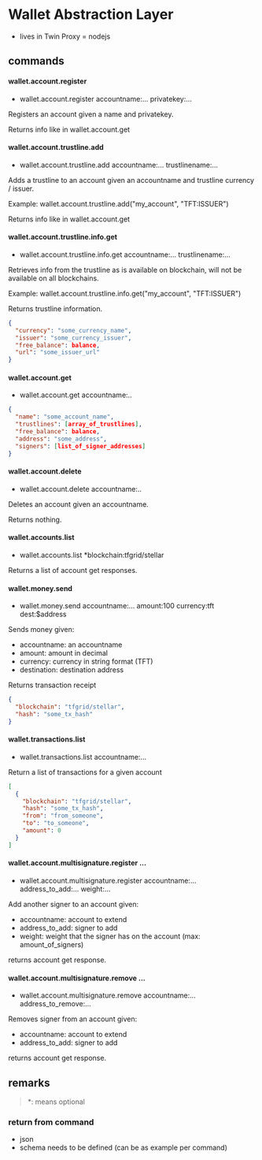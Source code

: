 # Wallet Abstraction Layer

- lives in Twin Proxy = nodejs

## commands

#### wallet.account.register

- wallet.account.register accountname:... privatekey:...

Registers an account given a name and privatekey.

Returns info like in wallet.account.get

#### wallet.account.trustline.add

- wallet.account.trustline.add accountname:... trustlinename:...

Adds a trustline to an account given an accountname and trustline currency / issuer.

Example: wallet.account.trustline.add("my_account", "TFT:ISSUER")

Returns info like in wallet.account.get

#### wallet.account.trustline.info.get

- wallet.account.trustline.info.get accountname:... trustlinename:...

Retrieves info from the trustline as is available on blockchain, will not be available on all blockchains.

Example: wallet.account.trustline.info.get("my_account", "TFT:ISSUER")

Returns trustline information.

```json
{
  "currency": "some_currency_name",
  "issuer": "some_currency_issuer",
  "free_balance": balance,
  "url": "some_issuer_url"
}
```

#### wallet.account.get

- wallet.account.get accountname:..

```json
{
  "name": "some_account_name",
  "trustlines": [array_of_trustlines],
  "free_balance": balance,
  "address": "some_address",
  "signers": [list_of_signer_addresses]
}
```

#### wallet.account.delete

- wallet.account.delete accountname:..

Deletes an account given an accountname.

Returns nothing.

#### wallet.accounts.list

- wallet.accounts.list \*blockchain:tfgrid/stellar

Returns a list of account get responses.

#### wallet.money.send

- wallet.money.send accountname:... amount:100 currency:tft dest:$address

Sends money given:

- accountname: an accountname
- amount: amount in decimal
- currency: currency in string format (TFT)
- destination: destination address

Returns transaction receipt

```json
{
  "blockchain": "tfgrid/stellar",
  "hash": "some_tx_hash"
}
```

#### wallet.transactions.list

- wallet.transactions.list accountname:...

Return a list of transactions for a given account

```json
[
  {
    "blockchain": "tfgrid/stellar",
    "hash": "some_tx_hash",
    "from": "from_someone",
    "to": "to_someone",
    "amount": 0
  }
]
```

#### wallet.account.multisignature.register ...

- wallet.account.multisignature.register accountname:... address_to_add:... weight:...

Add another signer to an account given:

- accountname: account to extend
- address_to_add: signer to add
- weight: weight that the signer has on the account (max: amount_of_signers)

returns account get response.

#### wallet.account.multisignature.remove ...

- wallet.account.multisignature.remove accountname:... address_to_remove:...

Removes signer from an account given:

- accountname: account to extend
- address_to_add: signer to add

returns account get response.

## remarks

> \*: means optional

### return from command

- json
- schema needs to be defined (can be as example per command)
